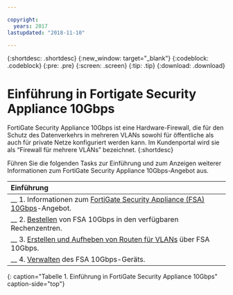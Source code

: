 ```yaml
---

copyright:
  years: 2017
lastupdated: "2018-11-10"

---
```


{:shortdesc: .shortdesc}
{:new_window: target="_blank"}
{:codeblock: .codeblock}
{:pre: .pre}
{:screen: .screen}
{:tip: .tip}
{:download: .download}

# Einführung in Fortigate Security Appliance 10Gbps

FortiGate Security Appliance 10Gbps ist eine Hardware-Firewall, die für den Schutz des Datenverkehrs in mehreren VLANs sowohl für öffentliche als auch für private Netze konfiguriert werden kann. Im Kundenportal wird sie als “Firewall für mehrere VLANs” bezeichnet.
{:shortdesc}

Führen Sie die folgenden Tasks zur Einführung und zum Anzeigen weiterer Informationen zum FortiGate Security Appliance 10Gbps-Angebot aus.

| Einführung       |
|:------------------|
| __ 1. Informationen zum [FortiGate Security Appliance (FSA) 10Gbps](about.html)-Angebot. |
| __ 2. [Bestellen](ordering-firewall.html) von FSA 10Gbps in den verfügbaren Rechenzentren. |
| __ 3. [Erstellen und Aufheben von Routen für VLANs](managing-vlans.html) über FSA 10Gbps.  |
| __ 4. [Verwalten](managing-firewall-device-details.html) des FSA 10Gbps-Geräts.
{: caption="Tabelle 1. Einführung in FortiGate Security Appliance 10Gbps" caption-side="top"} 
